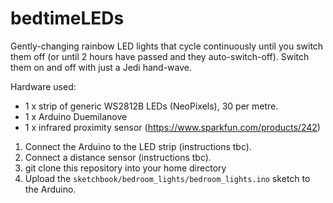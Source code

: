 # bedtimeLEDs

Gently-changing rainbow LED lights that cycle continuously until you switch them off (or until 2 hours have passed and they auto-switch-off). Switch them on and off with just a Jedi hand-wave.

Hardware used:

* 1 x strip of generic WS2812B LEDs (NeoPixels), 30 per metre.
* 1 x Arduino Duemilanove
* 1 x infrared proximity sensor (https://www.sparkfun.com/products/242)

1. Connect the Arduino to the LED strip (instructions tbc).
2. Connect a distance sensor (instructions tbc).
3. git clone this repository into your home directory
4. Upload the `sketchbook/bedroom_lights/bedroom_lights.ino` sketch to the Arduino.
